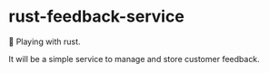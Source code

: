 # rust-feedback-service
🦀 Playing with rust.


It will be a simple service to manage and store customer feedback. 

